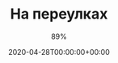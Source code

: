 ---
title: "На переулках"
date: 2020-04-28T00:00:00+00:00
draft: false
author: "89%"
cover: "/img/89prc/89prc-on-side-street-large.jpg"
tracks: [
    { title: "Новый день", length: "00:44", is_explicit: false },
    { title: "Улицы", length: "02:10", is_explicit: false },
    { title: "СиМ", length: "02:33", is_explicit: false },
    { title: "Лысый", length: "00:29", is_explicit: false },
    { title: "Не важно, куда", length: "03:22", is_explicit: false },
    { title: "Право выбирать", length: "01:16", is_explicit: false },
    { title: "13-е сентября", feat: "LessTalk", length: "02:52", is_explicit: false },
    { title: "Промолчу", length: "01:54", is_explicit: false }
]
services: [
    { type: "apple", url: "https://music.apple.com/us/album/на-переулках/1507880765"},
    { type: "deezer", url: "https://www.deezer.com/ru/album/141765432"},
    { type: "spotify", url: "https://open.spotify.com/album/67QfoCuI3VrxuPnX3z6lHT"},
    { type: "yandex", url: "https://music.yandex.ru/album/10421034"},
    { type: "youtube", url: "https://music.youtube.com/playlist?list=OLAK5uy_nzNNXubH-CgByHM1b6av0bP2iTn2snuU8"}
]
tags: 
    - "89%"
    - "punk"
    - "jazz"
---